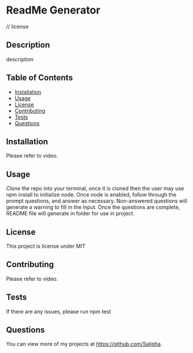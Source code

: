 # ReadMe Generator
  // license 
  ## Description 
  description
  ## Table of Contents
  * [Installation](#installation)
  * [Usage](#usage)
  * [License](#license)
  * [Contributing](#contributing)
  * [Tests](#tests)
  * [Questions](#questions)
  
  ## Installation 
  Please refer to video.
  ## Usage 
  Clone the repo into your terminal, once it is cloned then the user may use npm install to initialize node. Once node is enabled, follow through the prompt questions, and answer as necessary. Non-answered questions will generate a warning to fill in the input. Once the questions are complete, README file will generate in folder for use in project.
  ## License 
  This project is license under MIT
  ## Contributing 
  Please refer to video.
  ## Tests
  If there are any issues, please run npm test
  ## Questions
  You can view more of my projects at https://github.com/Salipha.